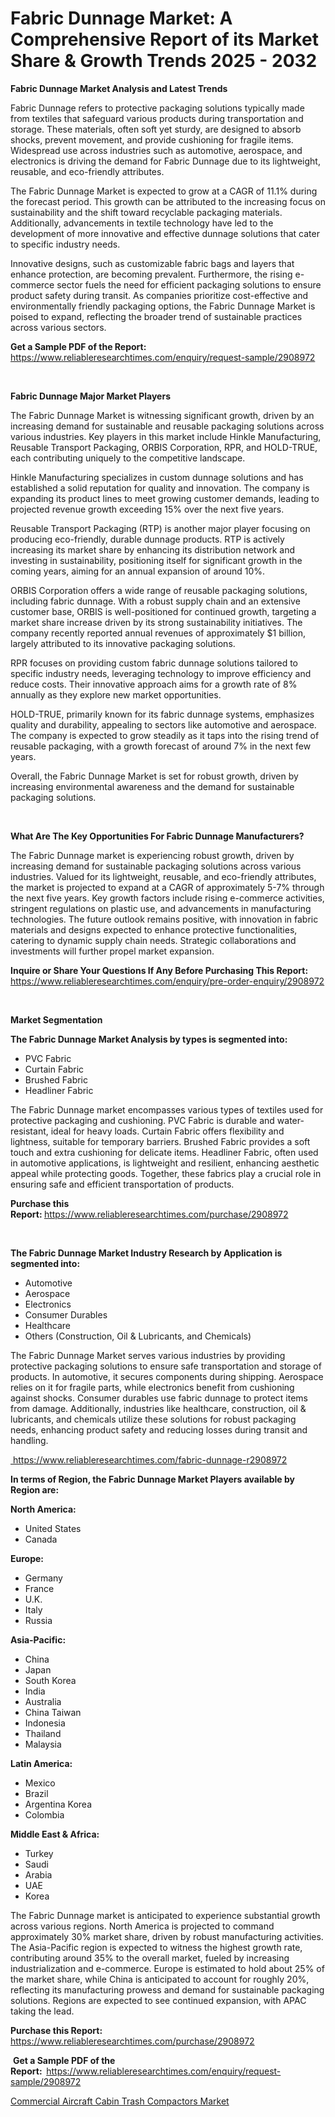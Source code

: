 <p><h1>Fabric Dunnage Market: A Comprehensive Report of its Market Share & Growth Trends 2025 - 2032</h1></p><p><strong>Fabric Dunnage Market Analysis and Latest Trends</strong></p>
<p><p>Fabric Dunnage refers to protective packaging solutions typically made from textiles that safeguard various products during transportation and storage. These materials, often soft yet sturdy, are designed to absorb shocks, prevent movement, and provide cushioning for fragile items. Widespread use across industries such as automotive, aerospace, and electronics is driving the demand for Fabric Dunnage due to its lightweight, reusable, and eco-friendly attributes.</p><p>The Fabric Dunnage Market is expected to grow at a CAGR of 11.1% during the forecast period. This growth can be attributed to the increasing focus on sustainability and the shift toward recyclable packaging materials. Additionally, advancements in textile technology have led to the development of more innovative and effective dunnage solutions that cater to specific industry needs. </p><p>Innovative designs, such as customizable fabric bags and layers that enhance protection, are becoming prevalent. Furthermore, the rising e-commerce sector fuels the need for efficient packaging solutions to ensure product safety during transit. As companies prioritize cost-effective and environmentally friendly packaging options, the Fabric Dunnage Market is poised to expand, reflecting the broader trend of sustainable practices across various sectors.</p></p>
<p><strong>Get a Sample PDF of the Report:&nbsp;</strong> <a href="https://www.reliableresearchtimes.com/enquiry/request-sample/2908972?utm_campaign=2237&utm_medium=2&utm_source=Github&utm_content=ia&utm_term=12032025&utm_id=fabric-dunnage">https://www.reliableresearchtimes.com/enquiry/request-sample/2908972</a></p>
<p>&nbsp;</p>
<p><strong>Fabric Dunnage Major Market Players</strong></p>
<p><p>The Fabric Dunnage Market is witnessing significant growth, driven by an increasing demand for sustainable and reusable packaging solutions across various industries. Key players in this market include Hinkle Manufacturing, Reusable Transport Packaging, ORBIS Corporation, RPR, and HOLD-TRUE, each contributing uniquely to the competitive landscape.</p><p>Hinkle Manufacturing specializes in custom dunnage solutions and has established a solid reputation for quality and innovation. The company is expanding its product lines to meet growing customer demands, leading to projected revenue growth exceeding 15% over the next five years.</p><p>Reusable Transport Packaging (RTP) is another major player focusing on producing eco-friendly, durable dunnage products. RTP is actively increasing its market share by enhancing its distribution network and investing in sustainability, positioning itself for significant growth in the coming years, aiming for an annual expansion of around 10%.</p><p>ORBIS Corporation offers a wide range of reusable packaging solutions, including fabric dunnage. With a robust supply chain and an extensive customer base, ORBIS is well-positioned for continued growth, targeting a market share increase driven by its strong sustainability initiatives. The company recently reported annual revenues of approximately $1 billion, largely attributed to its innovative packaging solutions.</p><p>RPR focuses on providing custom fabric dunnage solutions tailored to specific industry needs, leveraging technology to improve efficiency and reduce costs. Their innovative approach aims for a growth rate of 8% annually as they explore new market opportunities.</p><p>HOLD-TRUE, primarily known for its fabric dunnage systems, emphasizes quality and durability, appealing to sectors like automotive and aerospace. The company is expected to grow steadily as it taps into the rising trend of reusable packaging, with a growth forecast of around 7% in the next few years.</p><p>Overall, the Fabric Dunnage Market is set for robust growth, driven by increasing environmental awareness and the demand for sustainable packaging solutions.</p></p>
<p>&nbsp;</p>
<p><strong>What Are The Key Opportunities For Fabric Dunnage Manufacturers?</strong></p>
<p><p>The Fabric Dunnage market is experiencing robust growth, driven by increasing demand for sustainable packaging solutions across various industries. Valued for its lightweight, reusable, and eco-friendly attributes, the market is projected to expand at a CAGR of approximately 5-7% through the next five years. Key growth factors include rising e-commerce activities, stringent regulations on plastic use, and advancements in manufacturing technologies. The future outlook remains positive, with innovation in fabric materials and designs expected to enhance protective functionalities, catering to dynamic supply chain needs. Strategic collaborations and investments will further propel market expansion.</p></p>
<p><strong>Inquire or Share Your Questions If Any Before Purchasing This Report:</strong> <a href="https://www.reliableresearchtimes.com/enquiry/pre-order-enquiry/2908972?utm_campaign=2237&utm_medium=2&utm_source=Github&utm_content=ia&utm_term=12032025&utm_id=fabric-dunnage">https://www.reliableresearchtimes.com/enquiry/pre-order-enquiry/2908972</a></p>
<p>&nbsp;</p>
<p><strong>Market Segmentation</strong></p>
<p><strong>The Fabric Dunnage Market Analysis by types is segmented into:</strong></p>
<p><ul><li>PVC Fabric</li><li>Curtain Fabric</li><li>Brushed Fabric</li><li>Headliner Fabric</li></ul></p>
<p><p>The Fabric Dunnage market encompasses various types of textiles used for protective packaging and cushioning. PVC Fabric is durable and water-resistant, ideal for heavy loads. Curtain Fabric offers flexibility and lightness, suitable for temporary barriers. Brushed Fabric provides a soft touch and extra cushioning for delicate items. Headliner Fabric, often used in automotive applications, is lightweight and resilient, enhancing aesthetic appeal while protecting goods. Together, these fabrics play a crucial role in ensuring safe and efficient transportation of products.</p></p>
<p><strong>Purchase this Report:&nbsp;</strong><a href="https://www.reliableresearchtimes.com/purchase/2908972?utm_campaign=2237&utm_medium=2&utm_source=Github&utm_content=ia&utm_term=12032025&utm_id=fabric-dunnage">https://www.reliableresearchtimes.com/purchase/2908972</a></p>
<p>&nbsp;</p>
<p><strong>The Fabric Dunnage Market Industry Research by Application is segmented into:</strong></p>
<p><ul><li>Automotive</li><li>Aerospace</li><li>Electronics</li><li>Consumer Durables</li><li>Healthcare</li><li>Others (Construction, Oil & Lubricants, and Chemicals)</li></ul></p>
<p><p>The Fabric Dunnage Market serves various industries by providing protective packaging solutions to ensure safe transportation and storage of products. In automotive, it secures components during shipping. Aerospace relies on it for fragile parts, while electronics benefit from cushioning against shocks. Consumer durables use fabric dunnage to protect items from damage. Additionally, industries like healthcare, construction, oil & lubricants, and chemicals utilize these solutions for robust packaging needs, enhancing product safety and reducing losses during transit and handling.</p></p>
<p><a href="https://www.reliableresearchtimes.com/fabric-dunnage-r2908972?utm_campaign=2237&utm_medium=2&utm_source=Github&utm_content=ia&utm_term=12032025&utm_id=fabric-dunnage">&nbsp;https://www.reliableresearchtimes.com/fabric-dunnage-r2908972</a></p>
<p><strong>In terms of Region, the Fabric Dunnage Market Players available by Region are:</strong></p>
<p>
    <p> <strong> North America: </strong>
        <ul>
            <li>United States</li>
            <li>Canada</li>
        </ul>
        </p> 
    <p> <strong> Europe: </strong>
        <ul>
            <li>Germany</li>
            <li>France</li>
            <li>U.K.</li>
            <li>Italy</li>
            <li>Russia</li>
        </ul>
        </p> 
    <p> <strong> Asia-Pacific: </strong>
        <ul>
            <li>China</li>
            <li>Japan</li>
            <li>South Korea</li>
            <li>India</li>
            <li>Australia</li>
            <li>China Taiwan</li>
            <li>Indonesia</li>
            <li>Thailand</li>
            <li>Malaysia</li>
        </ul>
        </p> 
    <p> <strong> Latin America: </strong>
        <ul>
            <li>Mexico</li>
            <li>Brazil</li>
            <li>Argentina Korea</li>
            <li>Colombia</li>
        </ul>
        </p> 
    <p> <strong> Middle East & Africa: </strong>
        <ul>
            <li>Turkey</li>
            <li>Saudi</li>
            <li>Arabia</li>
            <li>UAE</li>
            <li>Korea</li>
        </ul>
    </p>
    </p>
<p><p>The Fabric Dunnage market is anticipated to experience substantial growth across various regions. North America is projected to command approximately 30% market share, driven by robust manufacturing activities. The Asia-Pacific region is expected to witness the highest growth rate, contributing around 35% to the overall market, fueled by increasing industrialization and e-commerce. Europe is estimated to hold about 25% of the market share, while China is anticipated to account for roughly 20%, reflecting its manufacturing prowess and demand for sustainable packaging solutions. Regions are expected to see continued expansion, with APAC taking the lead.</p></p>
<p><strong>Purchase this Report: </strong><a href="https://www.reliableresearchtimes.com/purchase/2908972?utm_campaign=2237&utm_medium=2&utm_source=Github&utm_content=ia&utm_term=12032025&utm_id=fabric-dunnage">https://www.reliableresearchtimes.com/purchase/2908972</a></p>
<p>&nbsp;<strong>Get a Sample PDF of the Report:&nbsp;&nbsp;</strong><a href="https://www.reliableresearchtimes.com/enquiry/request-sample/2908972?utm_campaign=2237&utm_medium=2&utm_source=Github&utm_content=ia&utm_term=12032025&utm_id=fabric-dunnage">https://www.reliableresearchtimes.com/enquiry/request-sample/2908972</a></p>
<p><strong></strong></p>
<p><p><a href="https://github.com/mcfred89/Market-Research-Report-List-1/blob/main/commercial-aircraft-cabin-trash-compactors-market.md?utm_campaign=2237&utm_medium=2&utm_source=Github&utm_content=ia&utm_term=12032025&utm_id=fabric-dunnage">Commercial Aircraft Cabin Trash Compactors Market</a></p></p>